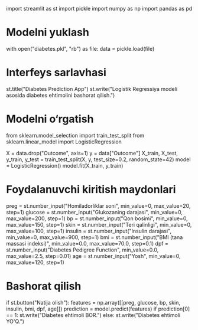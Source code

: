 import streamlit as st
import pickle
import numpy as np
import pandas as pd

# Modelni yuklash
with open("diabetes.pkl", "rb") as file:
    data = pickle.load(file)

# Interfeys sarlavhasi
st.title("Diabetes Prediction App")
st.write("Logistik Regressiya modeli asosida diabetes ehtimolini bashorat qilish.")

# Modelni o‘rgatish
from sklearn.model_selection import train_test_split
from sklearn.linear_model import LogisticRegression

X = data.drop("Outcome", axis=1)
y = data["Outcome"]
X_train, X_test, y_train, y_test = train_test_split(X, y, test_size=0.2, random_state=42)
model = LogisticRegression()
model.fit(X_train, y_train)

# Foydalanuvchi kiritish maydonlari
preg = st.number_input("Homiladorliklar soni", min_value=0, max_value=20, step=1)
glucose = st.number_input("Glukozaning darajasi", min_value=0, max_value=200, step=1)
bp = st.number_input("Qon bosimi", min_value=0, max_value=150, step=1)
skin = st.number_input("Teri qalinligi", min_value=0, max_value=100, step=1)
insulin = st.number_input("Insulin darajasi", min_value=0, max_value=900, step=1)
bmi = st.number_input("BMI (tana massasi indeksi)", min_value=0.0, max_value=70.0, step=0.1)
dpf = st.number_input("Diabetes Pedigree Function", min_value=0.0, max_value=2.5, step=0.01)
age = st.number_input("Yosh", min_value=0, max_value=120, step=1)

# Bashorat qilish
if st.button("Natija olish"):
    features = np.array([[preg, glucose, bp, skin, insulin, bmi, dpf, age]])
    prediction = model.predict(features)
    if prediction[0] == 1:
        st.write("Diabetes ehtimoli BOR.")
    else:
        st.write("Diabetes ehtimoli YO'Q.")

